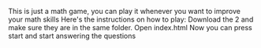 This is just a math game, you can play it whenever you want to improve your math skills
Here's the instructions on how to play:
Download the 2 and make sure they are in the same folder.
Open index.html
Now you can press start and start answering the questions
